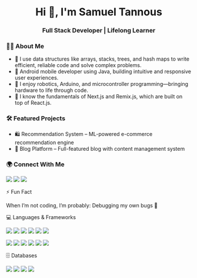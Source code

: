 <h1 align="center">Hi 👋, I'm Samuel Tannous</h1> <h3 align="center">Full Stack Developer | Lifelong Learner</h3>

### 👨‍💻 About Me
- 🧱 I use data structures like arrays, stacks, trees, and hash maps to write efficient, reliable code and solve complex problems.  
- 📱 Android mobile developer using Java, building intuitive and responsive user experiences.  
- 🤖 I enjoy robotics, Arduino, and microcontroller programming—bringing hardware to life through code.  
- 🧩 I know the fundamentals of Next.js and Remix.js, which are built on top of React.js.


### 🛠️ Featured Projects

- 🛍️ Recommendation System – ML-powered e-commerce recommendation engine
- 📝 Blog Platform – Full-featured blog with content management system



### 🌍 Connect With Me
<p align="left"> <a href="mailto:samuel.tannous174@gmail.com"><img src="https://img.shields.io/badge/Gmail-D14836?style=for-the-badge&logo=gmail&logoColor=white"/></a> <a href="https://www.linkedin.com/in/samuel-tannous" target="_blank"><img src="https://img.shields.io/badge/LinkedIn-0A66C2?style=for-the-badge&logo=linkedin&logoColor=white"/></a> <a href="https://github.com/samueltannous174" target="_blank"><img src="https://img.shields.io/badge/GitHub-000000?style=for-the-badge&logo=github&logoColor=white"/></a> </p>


⚡ Fun Fact

When I’m not coding, I’m probably:
Debugging my own bugs 👀



💻 Languages & Frameworks
<p> 
  <img src="https://img.shields.io/badge/TypeScript-3178C6?style=for-the-badge&logo=typescript&logoColor=white"/> 
  <img src="https://img.shields.io/badge/Java-ED8B00?style=for-the-badge&logo=java&logoColor=white"/> 
  <img src="https://img.shields.io/badge/Python-3776AB?style=for-the-badge&logo=python&logoColor=white"/> 
  <img src="https://img.shields.io/badge/C-A8B9CC?style=for-the-badge&logo=c&logoColor=black"/> 
  <img src="https://img.shields.io/badge/Assembly-8E0E87?style=for-the-badge&logo=assemblyscript&logoColor=white"/> 
  <img src="https://img.shields.io/badge/Verilog-000000?style=for-the-badge&logo=verilog&logoColor=white"/> 
</p>

<p>
  <img src="https://img.shields.io/badge/CSS3-1572B6?style=for-the-badge&logo=css3&logoColor=white"/> 
  <img src="https://img.shields.io/badge/Tailwind_CSS-06B6D4?style=for-the-badge&logo=tailwind-css&logoColor=white"/> 
  <img src="https://img.shields.io/badge/React-20232A?style=for-the-badge&logo=react&logoColor=61DAFB"/> 
  <img src="https://img.shields.io/badge/Remix-000000?style=for-the-badge&logo=remix&logoColor=white"/> 
  <img src="https://img.shields.io/badge/PySide6-41CD52?style=for-the-badge&logo=qt&logoColor=white"/> 
  <img src="https://img.shields.io/badge/JavaFX-ED8B00?style=for-the-badge&logo=java&logoColor=white"/> 
</p>

🗄️ Databases
<p>
  <img src="https://img.shields.io/badge/MySQL-4479A1?style=for-the-badge&logo=mysql&logoColor=white"/> 
  <img src="https://img.shields.io/badge/MongoDB-47A248?style=for-the-badge&logo=mongodb&logoColor=white"/> 
  <img src="https://img.shields.io/badge/Prisma-2D3748?style=for-the-badge&logo=prisma&logoColor=white"/> 
  <img src="https://img.shields.io/badge/Redis-DC382D?style=for-the-badge&logo=redis&logoColor=white"/> 
</p>
